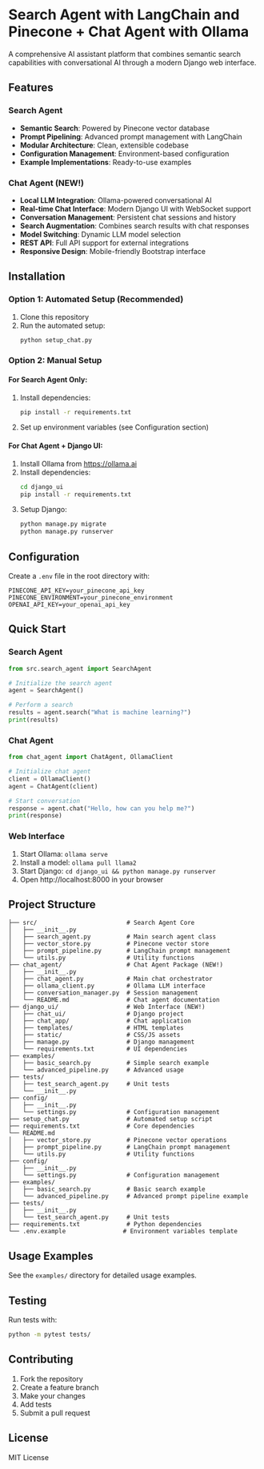 # Search Agent with LangChain and Pinecone + Chat Agent with Ollama

A comprehensive AI assistant platform that combines semantic search capabilities with conversational AI through a modern Django web interface.

## Features

### Search Agent
- **Semantic Search**: Powered by Pinecone vector database
- **Prompt Pipelining**: Advanced prompt management with LangChain
- **Modular Architecture**: Clean, extensible codebase
- **Configuration Management**: Environment-based configuration
- **Example Implementations**: Ready-to-use examples

### Chat Agent (NEW!)
- **Local LLM Integration**: Ollama-powered conversational AI
- **Real-time Chat Interface**: Modern Django UI with WebSocket support
- **Conversation Management**: Persistent chat sessions and history
- **Search Augmentation**: Combines search results with chat responses
- **Model Switching**: Dynamic LLM model selection
- **REST API**: Full API support for external integrations
- **Responsive Design**: Mobile-friendly Bootstrap interface

## Installation

### Option 1: Automated Setup (Recommended)

1. Clone this repository
2. Run the automated setup:
   ```bash
   python setup_chat.py
   ```

### Option 2: Manual Setup

#### For Search Agent Only:
1. Install dependencies:
   ```bash
   pip install -r requirements.txt
   ```
2. Set up environment variables (see Configuration section)

#### For Chat Agent + Django UI:
1. Install Ollama from https://ollama.ai
2. Install dependencies:
   ```bash
   cd django_ui
   pip install -r requirements.txt
   ```
3. Setup Django:
   ```bash
   python manage.py migrate
   python manage.py runserver
   ```

## Configuration

Create a `.env` file in the root directory with:

```env
PINECONE_API_KEY=your_pinecone_api_key
PINECONE_ENVIRONMENT=your_pinecone_environment
OPENAI_API_KEY=your_openai_api_key
```

## Quick Start

### Search Agent
```python
from src.search_agent import SearchAgent

# Initialize the search agent
agent = SearchAgent()

# Perform a search
results = agent.search("What is machine learning?")
print(results)
```

### Chat Agent
```python
from chat_agent import ChatAgent, OllamaClient

# Initialize chat agent
client = OllamaClient()
agent = ChatAgent(client)

# Start conversation
response = agent.chat("Hello, how can you help me?")
print(response)
```

### Web Interface
1. Start Ollama: `ollama serve`
2. Install a model: `ollama pull llama2`
3. Start Django: `cd django_ui && python manage.py runserver`
4. Open http://localhost:8000 in your browser

## Project Structure

```
├── src/                         # Search Agent Core
│   ├── __init__.py
│   ├── search_agent.py          # Main search agent class
│   ├── vector_store.py          # Pinecone vector store
│   ├── prompt_pipeline.py       # LangChain prompt management
│   └── utils.py                 # Utility functions
├── chat_agent/                  # Chat Agent Package (NEW!)
│   ├── __init__.py
│   ├── chat_agent.py            # Main chat orchestrator
│   ├── ollama_client.py         # Ollama LLM interface
│   ├── conversation_manager.py  # Session management
│   └── README.md                # Chat agent documentation
├── django_ui/                   # Web Interface (NEW!)
│   ├── chat_ui/                 # Django project
│   ├── chat_app/                # Chat application
│   ├── templates/               # HTML templates
│   ├── static/                  # CSS/JS assets
│   ├── manage.py                # Django management
│   └── requirements.txt         # UI dependencies
├── examples/
│   ├── basic_search.py          # Simple search example
│   └── advanced_pipeline.py     # Advanced usage
├── tests/
│   ├── test_search_agent.py     # Unit tests
│   └── __init__.py
├── config/
│   ├── __init__.py
│   └── settings.py              # Configuration management
├── setup_chat.py                # Automated setup script
├── requirements.txt             # Core dependencies
└── README.md
│   ├── vector_store.py          # Pinecone vector operations
│   ├── prompt_pipeline.py       # LangChain prompt management
│   └── utils.py                 # Utility functions
├── config/
│   ├── __init__.py
│   └── settings.py              # Configuration management
├── examples/
│   ├── basic_search.py          # Basic search example
│   └── advanced_pipeline.py     # Advanced prompt pipeline example
├── tests/
│   ├── __init__.py
│   └── test_search_agent.py     # Unit tests
├── requirements.txt             # Python dependencies
└── .env.example                # Environment variables template
```

## Usage Examples

See the `examples/` directory for detailed usage examples.

## Testing

Run tests with:
```bash
python -m pytest tests/
```

## Contributing

1. Fork the repository
2. Create a feature branch
3. Make your changes
4. Add tests
5. Submit a pull request

## License

MIT License
